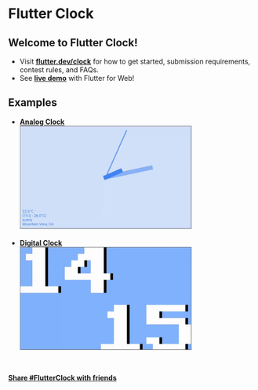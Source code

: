 # Flutter Clock

## Welcome to Flutter Clock!

<ul>
<li>Visit <a href="https://flutter.dev/clock"><b>flutter.dev/clock</b></a> for how to get started, submission requirements, contest rules, and FAQs.

<li>See <a href="https://maryx.github.io/flutter_clock"><b>live demo</b></a> with Flutter for Web!
</ul>


## Examples
<ul>
<li><a href="https://github.com/flutter/flutter_clock/blob/master/analog_clock"><b>Analog Clock</b></a></li>

<img src='analog_clock/analog.gif' width='350'>
<br><br>

<li><a href="https://github.com/flutter/flutter_clock/blob/master/digital_clock"><b>Digital Clock</b></a></li>

<img src='digital_clock/digital.gif' width='350'>
</ul>

<br>

<a href="https://twitter.com/intent/tweet?hashtags=FlutterClock&amp;url=https://flutter.dev/clock"><b>Share #FlutterClock with friends</b>
